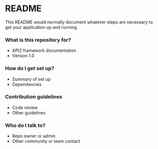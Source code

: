 # README #

This README would normally document whatever steps are necessary to get your application up and running.

### What is this repository for? ###

* API2 framework documentation
* Version 1.0

### How do I get set up? ###

* Summary of set up
* Dependencies

### Contribution guidelines ###

* Code review
* Other guidelines

### Who do I talk to? ###

* Repo owner or admin
* Other community or team contact